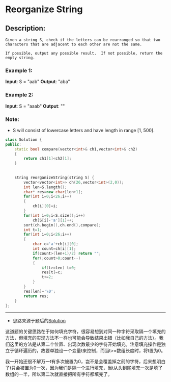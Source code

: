 # Reorganize String
## Description:
```
Given a string S, check if the letters can be rearranged so that two characters that are adjacent to each other are not the same.

If possible, output any possible result.  If not possible, return the empty string.
```
### Example 1:

**Input**: S = "aab"
**Output**: "aba"

### Example 2:

**Input**: S = "aaab"
**Output**: ""

### Note:

   - S will consist of lowercase letters and have length in range [1, 500].

```cpp
class Solution {
public:
    static bool compare(vector<int>& ch1,vector<int>& ch2)
    {
        return ch1[1]<ch2[1];
    }
    
    
    string reorganizeString(string S) {
        vector<vector<int>> ch(26,vector<int>(2,0));
        int len=S.length();
        char* res=new char[len+1];
        for(int i=0;i<26;i++)
        {
            ch[i][0]=i;
        }
        for(int i=0;i<S.size();i++)
            ch[S[i]-'a'][1]++;
        sort(ch.begin(),ch.end(),compare);
        int t=1;
        for(int i=0;i<26;i++)
        {
            char c='a'+ch[i][0];
            int count=ch[i][1];
            if(count>(len+1)/2) return "";
            for(;count>0;count--)
            {
                if(t>=len) t=0;
                res[t]=c;
                t+=2;
            }
        }
        res[len]='\0';
        return res;
    }
};
```
*****************************************
- 思路来源于题后的[Solution](https://leetcode.com/problems/reorganize-string/solution/)

这道题的关键思路在于如何填充字符，很容易想到对同一种字符采取隔一个填充的方法，但填充的实现方法不一样也可能会导致结果出错（比如我自己的方法）。我们这里的方法是从第二个位置、出现次数最少的字符开始填充。注意填充操作是独立于循环遍历的，故要单独设一个变量t来控制，而当t>=数组长度时，将t置为0。

我一开始还很不解万一t有多次被置为0，岂不是会覆盖掉之前的字符，后来想明白了t只会被置为0一次，因为我们是隔一个进行填充，当t从头到尾填充一次是填了数组的一半，所以第二次就直接把所有字符都填完了。